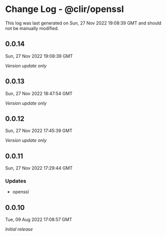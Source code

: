 # Change Log - @clir/openssl

This log was last generated on Sun, 27 Nov 2022 19:08:39 GMT and should not be manually modified.

## 0.0.14
Sun, 27 Nov 2022 19:08:39 GMT

_Version update only_

## 0.0.13
Sun, 27 Nov 2022 18:47:54 GMT

_Version update only_

## 0.0.12
Sun, 27 Nov 2022 17:45:39 GMT

_Version update only_

## 0.0.11
Sun, 27 Nov 2022 17:29:44 GMT

### Updates

- openssl

## 0.0.10
Tue, 09 Aug 2022 17:08:57 GMT

_Initial release_

